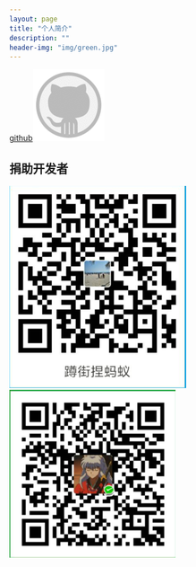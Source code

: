 ```yaml
---
layout: page
title: "个人简介"
description: "" 
header-img: "img/green.jpg"
---
```

[github![github](img/github.gif)](https://www.github.com/LuckySe7ens)
## 捐助开发者
![赞助](img/alipay.png) ![赞助](img/wxpay.png) 





